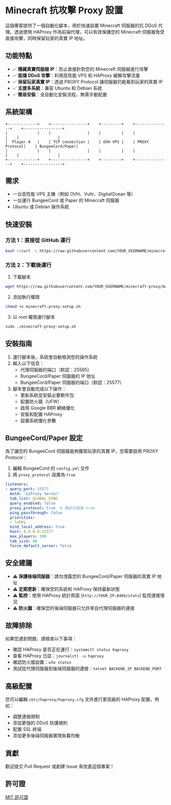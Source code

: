 # Minecraft 抗攻擊 Proxy 設置

這個專案提供了一個自動化腳本，用於快速設置 Minecraft 伺服器的抗 DDoS 代理。透過使用 HAProxy 作為前端代理，可以有效保護您的 Minecraft 伺服器免受直接攻擊，同時保留玩家的真實 IP 地址。

## 功能特點

- ✅ **隱藏真實伺服器 IP**：防止直接針對您的 Minecraft 伺服器進行攻擊
- ✅ **抵擋 DDoS 攻擊**：利用高性能 VPS 和 HAProxy 緩解攻擊流量
- ✅ **保留玩家真實 IP**：透過 PROXY Protocol 讓伺服器仍能看到玩家的真實 IP
- ✅ **支援多系統**：兼容 Ubuntu 和 Debian 系統
- ✅ **簡易安裝**：全自動化安裝流程，無需手動配置

## 系統架構

```
+-------------+    +----------------+    +---------+    +---------------+    +-----------------+
|             |    |                |    |         |    |               |    |                 |
|  Player A   |    | TCP connection |    | OVH VPS |    | PROXY Protocol|    | BungeeCord/Paper|
|             |    |                |    |         |    |               |    |                 |
+-------------+    +----------------+    +---------+    +---------------+    +-----------------+
```

## 需求

- 一台高性能 VPS 主機（例如 OVH、Vultr、DigitalOcean 等）
- 一台運行 BungeeCord 或 Paper 的 Minecraft 伺服器
- Ubuntu 或 Debian 操作系統

## 快速安裝

### 方法 1：直接從 GitHub 運行

```bash
bash <(curl -s https://raw.githubusercontent.com/YOUR_USERNAME/minecraft-proxy/main/minecraft-proxy-setup.sh)
```

### 方法 2：下載後運行

1. 下載腳本

```bash
wget https://raw.githubusercontent.com/YOUR_USERNAME/minecraft-proxy/main/minecraft-proxy-setup.sh
```

2. 添加執行權限

```bash
chmod +x minecraft-proxy-setup.sh
```

3. 以 root 權限運行腳本

```bash
sudo ./minecraft-proxy-setup.sh
```

## 安裝指南

1. 運行腳本後，系統會自動檢測您的操作系統
2. 輸入以下信息：
   - 代理伺服器的端口（默認：25565）
   - BungeeCord/Paper 伺服器的 IP 地址
   - BungeeCord/Paper 伺服器的端口（默認：25577）
3. 腳本會自動完成以下操作：
   - 更新系統並安裝必要軟件包
   - 配置防火牆（UFW）
   - 啟用 Google BBR 網絡優化
   - 安裝和配置 HAProxy
   - 設置系統優化參數

## BungeeCord/Paper 設定

為了讓您的 BungeeCord 伺服器能夠獲取玩家的真實 IP，您需要啟用 PROXY Protocol：

1. 編輯 BungeeCord 的 `config.yml` 文件
2. 將 `proxy_protocol` 設置為 `true`

```yaml
listeners:
- query_port: 25577
  motd: '&1Proxy Server'
  tab_list: GLOBAL_PING
  query_enabled: false
  proxy_protocol: true  # 將此行設為 true
  ping_passthrough: false
  priorities:
  - lobby
  bind_local_address: true
  host: 0.0.0.0:25577
  max_players: 500
  tab_size: 60
  force_default_server: false
```

## 安全建議

- ⚠️ **保護後端伺服器**：請勿洩露您的 BungeeCord/Paper 伺服器的真實 IP 地址
- ⚠️ **定期更新**：確保您的系統和 HAProxy 保持最新狀態
- ⚠️ **監控**：使用 HAProxy 統計頁面 (`http://YOUR_IP:8404/stats`) 監控連接情況
- ⚠️ **防火牆**：確保您的後端伺服器只允許來自代理伺服器的連接

## 故障排除

如果您遇到問題，請檢查以下事項：

- 確認 HAProxy 是否正在運行：`systemctl status haproxy`
- 查看 HAProxy 日誌：`journalctl -u haproxy`
- 確認防火牆設置：`ufw status`
- 測試從代理伺服器到後端伺服器的連接：`telnet BACKEND_IP BACKEND_PORT`

## 高級配置

您可以編輯 `/etc/haproxy/haproxy.cfg` 文件進行更高級的 HAProxy 配置，例如：

- 調整連接限制
- 添加更強的 DDoS 防護規則
- 配置 SSL 終端
- 添加更多後端伺服器實現負載均衡

## 貢獻

歡迎提交 Pull Request 或創建 Issue 來改進這個專案！

## 許可證

[MIT 許可證](LICENSE)
